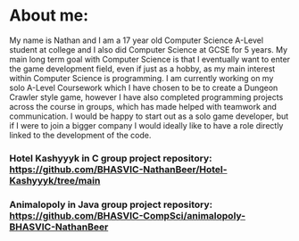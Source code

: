 # About me:

My name is Nathan and I am a 17 year old Computer Science A-Level student at college and I also did Computer Science at GCSE for 5 years. My main long term goal with Computer Science is that I eventually want to enter the game development field, even if just as a hobby, as my main interest within Computer Science is programming. I am currently working on my solo A-Level Coursework which I have chosen to be to create a Dungeon Crawler style game, however I have also completed programming projects across the course in groups, which has made helped with teamwork and communication. I would be happy to start out as a solo game developer, but if I were to join a bigger company I would ideally like to have a role directly linked to the development of the code.

### Hotel Kashyyyk in C group project repository: https://github.com/BHASVIC-NathanBeer/Hotel-Kashyyyk/tree/main

### Animalopoly in Java group project repository: https://github.com/BHASVIC-CompSci/animalopoly-BHASVIC-NathanBeer
